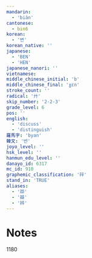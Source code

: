```yaml
---
mandarin:
  - 'biàn'
cantonese:
  - bin6
korean:
  - '변'
korean_native: ''
japanese:
  - 'BEN'
  - 'HEN'
japanese_nanori: ''
vietnamese:
middle_chinese_initial: 'b'
middle_chinese_final: 'ɣɛn'
stroke_count: ''
radical: '廾'
skip_number: '2-2-3'
grade_level: 6
pos: ''
english:
  - 'discuss'
  - 'distinguish'
羅馬字: 'byan'
韓文: '뱐'
joyo_level: ''
hsk_level: ''
hanmun_edu_level: ''
danayo_id: 6317
mc_id: 910
graphemic_classification: '辡'
stand_in: 'TRUE'
aliases:
  - '辯'
  - '瓣'
  - '辨'
---
```


# Notes
1180
